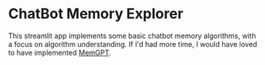 
# ChatBot Memory Explorer

This streamlit app implements some basic chatbot memory algorithms, with a focus on algorithm understanding. If I'd had more time, I would have loved to have implemented [MemGPT](https://github.com/letta-ai/letta).

